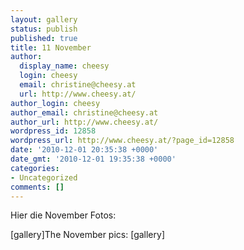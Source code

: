 ```yaml
---
layout: gallery
status: publish
published: true
title: 11 November
author:
  display_name: cheesy
  login: cheesy
  email: christine@cheesy.at
  url: http://www.cheesy.at/
author_login: cheesy
author_email: christine@cheesy.at
author_url: http://www.cheesy.at/
wordpress_id: 12858
wordpress_url: http://www.cheesy.at/?page_id=12858
date: '2010-12-01 20:35:38 +0000'
date_gmt: '2010-12-01 19:35:38 +0000'
categories:
- Uncategorized
comments: []
---
```

<!--:de-->Hier die November Fotos:
[gallery]<!--:--><!--:en-->The November pics:
[gallery]<!--:-->
